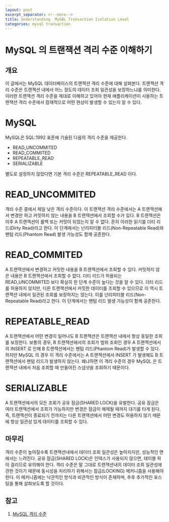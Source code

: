 ```yaml
---
layout: post
excerpt_separator: <!--more-->
title: Understanding  MySQL Transaction Isolation Level
categories: mysql transaction
---
```


# MySQL 의 트랜잭션 격리 수준 이해하기
## 개요

이 글에서는 MySQL 데이터베이스의 트랜잭션 격리 수준에 대해 살펴본다. 트랜잭션 격리 수준은 트랜잭션 내에서 어느 정도의 데이터 조회 일관성을 보장하느냐를 
의미한다. 이러한 트랜잭션 격리 수준을 제대로 이해하고 있어야 현재 애플리케이션이 사용하는 트랜잭션 격리 수준에서 잠재적으로 어떤 현상이 발생할 수 있는지 
알 수 있다.
<!--more-->

# MySQL 

MySQL은 SQL:1992 표준에 기술된 다음의 격리 수준을 제공한다.

* READ_UNCOMMITED
* READ_COMMITED
* REPEATABLE_READ
* SERIALIZABLE

별도로 설정하지 않았다면 기본 격리 수준은 REPEATABLE_READ 이다.

# READ_UNCOMMITED

격리 수준 중에서 제일 낮은 격리 수준이다. 이 트랜잭션 격리 수준에서는 A 트랜잭션에서 변경만 하고 커밋하지 않는 내용을 B 트랜잭션에서 조회할 수가 있다. 
B 트랜잭션은 이후 A 트랜잭션이 롤백 또는 커밋이 되었는지 알 수 없다. 흔히 이러한 읽기를 더티 리드(Dirty Read)라고 한다. 이 단계에서는 넌리피터블 
리드(Non-Repeatable Read)와 팬텀 리드(Phantom Read) 발생 가능성도 함께 공존한다.

# READ_COMMITED

A 트랜잭션에서 변경하고 커밋한 내용을 B 트랜잭션에서 조회할 수 있다. 커밋하지 않은 내용은 B 트랜잭션에서 조회할 수 없다. 더티 리드가 허용되는 
READ_UNCOMMITED 보다 확실히 한 단계 수준이 높다는 것을 알 수 있다. 더티 리드를 허용하지 않지만, 다른 트랜잭션에서 커밋한 데이터를 조회할 수 있으므로 
이 역시 트랜잭션 내에서 일관된 조회를 보장하지는 않는다. 이를 넌리피터블 리드(Non-Repeatable Read)라고 한다. 이 단계에서는 팬텀 리드 발생 가능성이 
함께 공존한다.

# REPEATABLE_READ

A 트랜잭션에서 어떤 변경이 일어나도 B 트랜잭션은 트랜잭션 내에서 항상 동일한 조회를 보장한다. 보통의 경우, B 트랜잭션에서의 조회가 범위 조회인 경우 
A 트랜잭션에서의 INSERT 로 인해 B 트랜잭션에서는 팬텀 리드(Phantom Read)가 발생할 수 있다. 하지만 MySQL 의 경우 이 격리 수준에서는 A 트랜잭션에서 
INSERT 가 발생해도 B 트랜잭션에서 팬텀 리드가 발생하지 않는다. 왜냐하면 이 격리 수준의 경우 MySQL 은 트랜잭션 내에서 처음 조회할 때 만들어진 스냅샷을 
조회하기 때문이다.

# SERIALIZABLE

A 트랜잭션에서의 모든 조회가 공유 잠금(SHARED LOCK)을 유발한다. 공유 잠금은 여러 트랜잭션에서 조회가 가능하지만 변경은 잠금이 해제될 때까지 대기를 타게 
된다. 즉, 트랜잭션이 종료되기 전까지는 다른 트랜잭션에서 어떤 변경도 허용하지 않기 때문에 항상 일관성 있게 데이터를 조회할 수 있다.

## 마무리

격리 수준이 높아질수록 트랜잭션내에서 데이터 조회 일관성은 높아지지만, 성능적인 면에서는 느려진다. 공유 잠금(SHARED LOCK)은 인덱스가 사용되지 않으면, 
테이블 락이 걸리므로 유의해야 한다. 격리 수준은 말 그대로 트랜잭션내의 데이터 조회 일관성에 관한 것이기 때문에 동시성을 처리하기 위해서는 잠금(LOCKING) 
메커니즘을 사용해야 한다. 이 메커니즘에는 낙관적인 방식과 비관적인 방식이 존재하며, 추후 추가적인 포스팅을 통해 살펴보도록 할 것이다.

## 참고

1. [MySQL 격리 수준](https://dev.mysql.com/doc/refman/8.0/en/innodb-transaction-isolation-levels.html)
